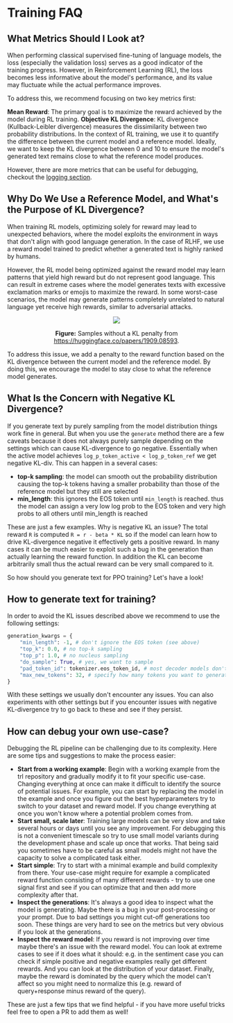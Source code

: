 # Training FAQ

## What Metrics Should I Look at?

When performing classical supervised fine-tuning of language models, the loss (especially the validation loss) serves as a good indicator of the training progress. However, in Reinforcement Learning (RL), the loss becomes less informative about the model's performance, and its value may fluctuate while the actual performance improves.

To address this, we recommend focusing on two key metrics first:

**Mean Reward**: The primary goal is to maximize the reward achieved by the model during RL training.
**Objective KL Divergence**: KL divergence (Kullback-Leibler divergence) measures the dissimilarity between two probability distributions. In the context of RL training, we use it to quantify the difference between the current model and a reference model. Ideally, we want to keep the KL divergence between 0 and 10 to ensure the model's generated text remains close to what the reference model produces.

However, there are more metrics that can be useful for debugging, checkout the [logging section](logging).

## Why Do We Use a Reference Model, and What's the Purpose of KL Divergence?

When training RL models, optimizing solely for reward may lead to unexpected behaviors, where the model exploits the environment in ways that don't align with good language generation. In the case of RLHF, we use a reward model trained to predict whether a generated text is highly ranked by humans.

However, the RL model being optimized against the reward model may learn patterns that yield high reward but do not represent good language. This can result in extreme cases where the model generates texts with excessive exclamation marks or emojis to maximize the reward. In some worst-case scenarios, the model may generate patterns completely unrelated to natural language yet receive high rewards, similar to adversarial attacks.

<div style="text-align: center">
<img src="https://huggingface.co/datasets/trl-internal-testing/example-images/resolve/main/images/kl-example.png">
<p style="text-align: center;"> <b>Figure:</b> Samples without a KL penalty from <a href="https://huggingface.co/papers/1909.08593">https://huggingface.co/papers/1909.08593</a>. </p>
</div>

To address this issue, we add a penalty to the reward function based on the KL divergence between the current model and the reference model. By doing this, we encourage the model to stay close to what the reference model generates.

## What Is the Concern with Negative KL Divergence?

If you generate text by purely sampling from the model distribution things work fine in general. But when you use the `generate` method there are a few caveats because it does not always purely sample depending on the settings which can cause KL-divergence to go negative. Essentially when the active model achieves `log_p_token_active < log_p_token_ref` we get negative KL-div. This can happen in a several cases:

- **top-k sampling**: the model can smooth out the probability distribution causing the top-k tokens having a smaller probability than those of the reference model but they still are selected
- **min_length**: this ignores the EOS token until `min_length` is reached. thus the model can assign a very low log prob to the EOS token and very high probs to all others until min_length is reached

These are just a few examples. Why is negative KL an issue? The total reward `R` is computed `R = r - beta * KL` so if the model can learn how to drive KL-divergence negative it effectively gets a positive reward. In many cases it can be much easier to exploit such a bug in the generation than actually learning the reward function. In addition the KL can become arbitrarily small thus the actual reward can be very small compared to it.

So how should you generate text for PPO training? Let's have a look!

## How to generate text for training?

In order to avoid the KL issues described above we recommend to use the following settings:

```python
generation_kwargs = {
    "min_length": -1, # don't ignore the EOS token (see above)
    "top_k": 0.0, # no top-k sampling
    "top_p": 1.0, # no nucleus sampling
    "do_sample": True, # yes, we want to sample
    "pad_token_id": tokenizer.eos_token_id, # most decoder models don't have a padding token - use EOS token instead
    "max_new_tokens": 32, # specify how many tokens you want to generate at most
}
```

With these settings we usually don't encounter any issues. You can also experiments with other settings but if you encounter issues with negative KL-divergence try to go back to these and see if they persist.

## How can debug your own use-case?

Debugging the RL pipeline can be challenging due to its complexity. Here are some tips and suggestions to make the process easier:

- **Start from a working example**: Begin with a working example from the trl repository and gradually modify it to fit your specific use-case. Changing everything at once can make it difficult to identify the source of potential issues. For example, you can start by replacing the model in the example and once you figure out the best hyperparameters try to switch to your dataset and reward model. If you change everything at once you won't know where a potential problem comes from.
- **Start small, scale later**: Training large models can be very slow and take several hours or days until you see any improvement. For debugging this is not a convenient timescale so try to use small model variants during the development phase and scale up once that works. That being said you sometimes have to be careful as small models might not have the capacity to solve a complicated task either.
- **Start simple**: Try to start with a minimal example and build complexity from there. Your use-case might require for example a complicated reward function consisting of many different rewards - try to use one signal first and see if you can optimize that and then add more complexity after that.
- **Inspect the generations**: It's always a good idea to inspect what the model is generating. Maybe there is a bug in your post-processing or your prompt. Due to bad settings you might cut-off generations too soon. These things are very hard to see on the metrics but very obvious if you look at the generations.
- **Inspect the reward model**: If you reward is not improving over time maybe there's an issue with the reward model. You can look at extreme cases to see if it does what it should: e.g. in the sentiment case you can check if simple positive and negative examples really get different rewards. And you can look at the distribution of your dataset. Finally, maybe the reward is dominated by the query which the model can't affect so you might need to normalize this (e.g. reward of query+response minus reward of the query).

These are just a few tips that we find helpful - if you have more useful tricks feel free to open a PR to add them as well!

